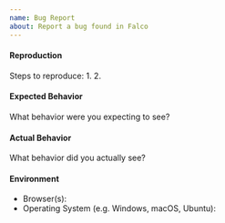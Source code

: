 ```yaml
---
name: Bug Report
about: Report a bug found in Falco
---
```


#### Reproduction

Steps to reproduce:
1. 
2. 
 
 
#### Expected Behavior

What behavior were you expecting to see?


#### Actual Behavior

What behavior did you actually see?


#### Environment

<!-- Please provide any useful other information. -->

- Browser(s):
- Operating System (e.g. Windows, macOS, Ubuntu): 
